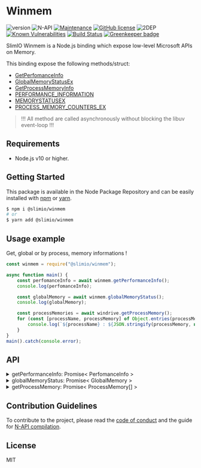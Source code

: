 # Winmem
![version](https://img.shields.io/badge/dynamic/json.svg?url=https://raw.githubusercontent.com/SlimIO/Winmem/master/package.json&query=$.version&label=Version)
![N-API](https://img.shields.io/badge/N--API-v3-green.svg)
[![Maintenance](https://img.shields.io/badge/Maintained%3F-yes-green.svg)](https://github.com/SlimIO/Winmem/commit-activity)
[![GitHub license](https://img.shields.io/github/license/Naereen/StrapDown.js.svg)](https://github.com/SlimIO/Winmem/blob/master/LICENSE)
![2DEP](https://img.shields.io/badge/Dependencies-2-yellow.svg)
[![Known Vulnerabilities](https://snyk.io/test/github/SlimIO/Windrive/badge.svg?targetFile=package.json)](https://snyk.io/test/github/SlimIO/Windrive?targetFile=package.json)
[![Build Status](https://travis-ci.com/SlimIO/Winmem.svg?branch=master)](https://travis-ci.com/SlimIO/Winmem) [![Greenkeeper badge](https://badges.greenkeeper.io/SlimIO/Winmem.svg)](https://greenkeeper.io/)

SlimIO Winmem is a Node.js binding which expose low-level Microsoft APIs on Memory.

This binding expose the following methods/struct:

- [GetPerfomanceInfo](https://docs.microsoft.com/fr-fr/windows/desktop/api/psapi/nf-psapi-getperformanceinfo)
- [GlobalMemoryStatusEx](https://msdn.microsoft.com/en-us/aa366589)
- [GetProcessMemoryInfo](https://docs.microsoft.com/fr-fr/windows/desktop/api/psapi/nf-psapi-getprocessmemoryinfo)
- [PERFORMANCE_INFORMATION](https://docs.microsoft.com/fr-fr/windows/desktop/api/psapi/ns-psapi-_performance_information)
- [MEMORYSTATUSEX](https://msdn.microsoft.com/en-us/aa366770)
- [PROCESS_MEMORY_COUNTERS_EX](https://docs.microsoft.com/fr-fr/windows/desktop/api/psapi/ns-psapi-_process_memory_counters_ex)

> !!! All method are called asynchronously without blocking the libuv event-loop !!!

## Requirements
- Node.js v10 or higher.

## Getting Started

This package is available in the Node Package Repository and can be easily installed with [npm](https://docs.npmjs.com/getting-started/what-is-npm) or [yarn](https://yarnpkg.com).

```bash
$ npm i @slimio/winmem
# or
$ yarn add @slimio/winmem
```

## Usage example

Get, global or by process, memory informations !

```js
const winmem = require("@slimio/winmem");

async function main() {
    const perfomanceInfo = await winmem.getPerformanceInfo();
    console.log(perfomanceInfo);

    const globalMemory = await winmem.globalMemoryStatus();
    console.log(globalMemory);

    const processMemories = await windrive.getProcessMemory();
    for (const [processName, processMemory] of Object.entries(processMemories)) {
        console.log(`${processName} : ${JSON.stringify(processMemory, null, 4)}`);
    }
}
main().catch(console.error);
```

## API

<details><summary>getPerformanceInfo: Promise< PerfomanceInfo ></summary>
<br />

Retrieves the currently performance information. Return a PerfomanceInfo Object.

```ts
export interface PerfomanceInfo {
    commitTotal: number;
    commitLimit: number;
    commitPeak: number;
    physicalTotal: number;
    physicalAvailable: number;
    systemCache: number;
    kernelTotal: number;
    kernelPaged: number;
    kernelNonpaged: number;
    pageSize: number;
    handleCount: number;
    processCount: number;
    threadCount: number;
}
```
</details>

<details><summary>globalMemoryStatus: Promise< GlobalMemory ></summary>
<br />

Retrieves the currently gloval memory status. Return a GlobalMemory Object.

```ts
export interface GlobalMemory {
    dwMemoryLoad: number;
    ullTotalPhys: number;
    ullAvailPhys: number;
    ullTotalPageFile: number;
    ullAvailPageFile: number;
    ullTotalVirtual: number;
    ullAvailVirtual: number;
    ullAvailExtendedVirtual: number;
}
```
</details>

<details><summary>getProcessMemory: Promise< ProcessMemory[] ></summary>
<br />

Retrieves all currently process memories. Return a ProcessMemories Object.

```ts
export interface ProcessMemories{
    [processName: string]: ProcessMemory;
}

export interface ProcessMemory {
    error: string;
    processId: number;
    pageFaultCount: number;
    peakWorkingSetSize: number;
    workingSetSize: number;
    quotaPeakPagedPoolUsage: number;
    quotaPagedPoolUsage: number;
    quotaPeakNonPagedPoolUsage: number;
    quotaNonPagedPoolUsage: number;
    pagefileUsage: number;
    peakPagefileUsage: number;
    privateUsage: number;
}
```
> If the result of `error` property is `null`, all properties (except `processId`) are equal to `0`
</details>

## Contribution Guidelines
To contribute to the project, please read the [code of conduct](https://github.com/SlimIO/Governance/blob/master/COC_POLICY.md) and the guide for [N-API compilation](https://github.com/SlimIO/Governance/blob/master/docs/native_addons.md).

## License
MIT

